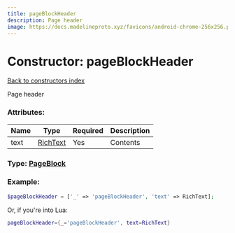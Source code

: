 ```yaml
---
title: pageBlockHeader
description: Page header
image: https://docs.madelineproto.xyz/favicons/android-chrome-256x256.png
---
```

# Constructor: pageBlockHeader  
[Back to constructors index](index.md)



Page header

### Attributes:

| Name     |    Type       | Required | Description |
|----------|---------------|----------|-------------|
|text|[RichText](../types/RichText.md) | Yes|Contents|



### Type: [PageBlock](../types/PageBlock.md)


### Example:

```php
$pageBlockHeader = ['_' => 'pageBlockHeader', 'text' => RichText];
```  


Or, if you're into Lua:

```lua
pageBlockHeader={_='pageBlockHeader', text=RichText}

```


